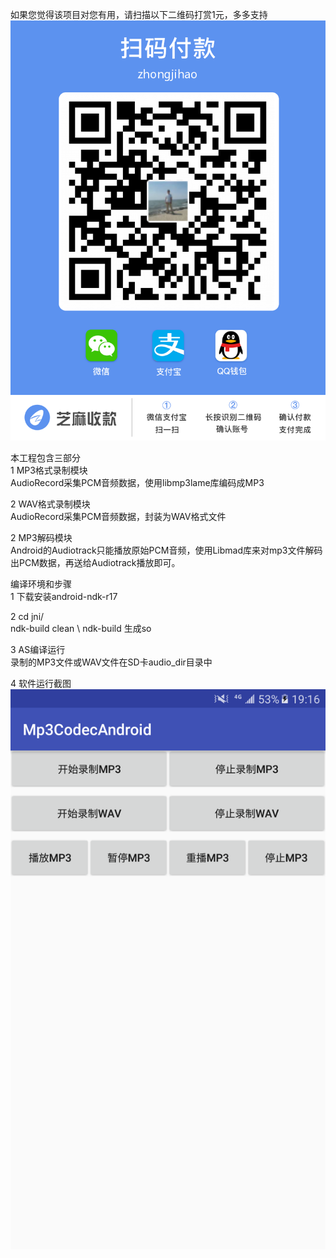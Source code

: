 如果您觉得该项目对您有用，请扫描以下二维码打赏1元，多多支持 \
![afd](webwxgetmsgimg.jpeg)


本工程包含三部分 \
1 MP3格式录制模块 \
   AudioRecord采集PCM音频数据，使用libmp3lame库编码成MP3

2 WAV格式录制模块 \
   AudioRecord采集PCM音频数据，封装为WAV格式文件

2 MP3解码模块 \
  Android的Audiotrack只能播放原始PCM音频，使用Libmad库来对mp3文件解码出PCM数据，再送给Audiotrack播放即可。

 
编译环境和步骤 \
1 下载安装android-ndk-r17

2 cd jni/ \
  ndk-build clean \ 
  ndk-build 生成so

3 AS编译运行 \
   录制的MP3文件或WAV文件在SD卡audio_dir目录中
   
4 软件运行截图 \
  ![fadf](Screenshot_20191023-191648.png)




